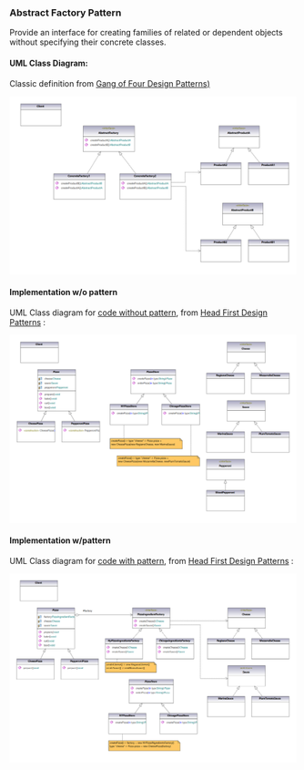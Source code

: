 ### Abstract Factory Pattern

Provide an interface for creating families of related or dependent objects without specifying their 
concrete classes.

#### UML Class Diagram:

Classic definition from  [Gang of Four Design Patterns)](https://www.amazon.com/Design-Patterns-Object-Oriented-Addison-Wesley-Professional-ebook/dp/B000SEIBB8) 

<img src="abstract_factory.png" alt="drawing" width="800"/> 

#### Implementation w/o pattern

UML Class diagram for [code without pattern](../../app/src/main/java/com/example/gofp/head_first/pre/creational/abstract_factory), from [Head First Design Patterns](https://www.amazon.com/Head-First-Design-Patterns-Brain-Friendly/dp/0596007124) :

<img src="abstract_factory_pre.png" alt="drawing" width="800"/> 

#### Implementation w/pattern

UML Class diagram for [code with pattern](../../app/src/main/java/com/example/gofp/head_first/sol/creational/abstract_factory/), from [Head First Design Patterns](https://www.amazon.com/Head-First-Design-Patterns-Brain-Friendly/dp/0596007124) :

<img src="abstract_factory_sol.png" alt="drawing" width="800"/> 
